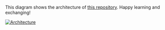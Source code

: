This diagram shows the architecture of [this repository](https://github.com/Hongbo-Miao/hongbomiao.com). Happy learning and exchanging!

[![Architecture](https://user-images.githubusercontent.com/3375461/183281727-8a6133be-ac42-4357-a760-2ffd29014884.svg)](https://github.com/Hongbo-Miao/hongbomiao.com)
